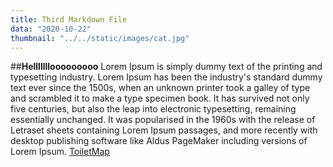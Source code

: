 ```yaml
---
title: Third Markdown File
data: "2020-10-22"
thumbnail: "../../static/images/cat.jpg"
---
```


##**Helllllllooooooooo**
Lorem Ipsum is simply dummy text of the printing and typesetting industry. Lorem Ipsum has been the industry's standard dummy text ever since the 1500s, when an unknown printer took a galley of type and scrambled it to make a type specimen book. It has survived not only five centuries, but also the leap into electronic typesetting, remaining essentially unchanged. It was popularised in the 1960s with the release of Letraset sheets containing Lorem Ipsum passages, and more recently with desktop publishing software like Aldus PageMaker including versions of Lorem Ipsum.
[ToiletMap](https://goo.gl/maps/So26aj7wJmgZ6sQq7)
